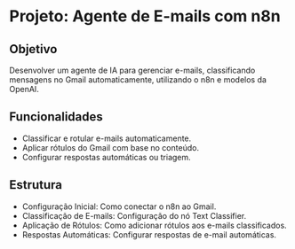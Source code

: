 # Projeto: Agente de E-mails com n8n
## Objetivo
Desenvolver um agente de IA para gerenciar e-mails, classificando mensagens no Gmail automaticamente, utilizando o n8n e modelos da OpenAI.

## Funcionalidades
- Classificar e rotular e-mails automaticamente.
- Aplicar rótulos do Gmail com base no conteúdo.
- Configurar respostas automáticas ou triagem.

## Estrutura
- Configuração Inicial: Como conectar o n8n ao Gmail.
- Classificação de E-mails: Configuração do nó Text Classifier.
- Aplicação de Rótulos: Como adicionar rótulos aos e-mails classificados.
- Respostas Automáticas: Configurar respostas de e-mail automáticas.
